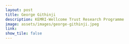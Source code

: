 ```yaml
---
layout: post
title: George Githinji
description: KEMRI-Wellcome Trust Research Programme
image: assets/images/george-githinji.jpeg
link: 
show_tile: false
---
```


